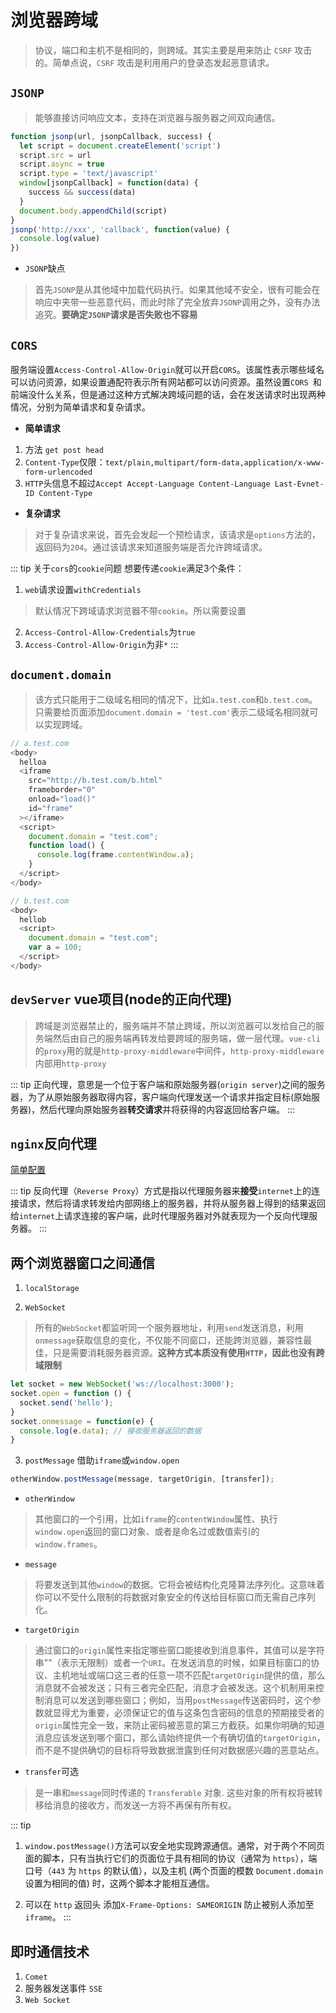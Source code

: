 # 浏览器跨域
> 协议，端口和主机不是相同的，则跨域。其实主要是用来防止 `CSRF` 攻击的。简单点说，`CSRF` 攻击是利用用户的登录态发起恶意请求。

## `JSONP`
> 能够直接访问响应文本，支持在浏览器与服务器之间双向通信。 

```js
function jsonp(url, jsonpCallback, success) {
  let script = document.createElement('script')
  script.src = url
  script.async = true
  script.type = 'text/javascript'
  window[jsonpCallback] = function(data) {
    success && success(data)
  }
  document.body.appendChild(script)
}
jsonp('http://xxx', 'callback', function(value) {
  console.log(value)
})
```

+ `JSONP`缺点
> 首先`JSONP`是从其他域中加载代码执行。如果其他域不安全，很有可能会在响应中夹带一些恶意代码，而此时除了完全放弃`JSONP`调用之外，没有办法追究。**要确定`JSONP`请求是否失败也不容易**

## `CORS`
服务端设置`Access-Control-Allow-Origin`就可以开启`CORS`。该属性表示哪些域名可以访问资源，如果设置通配符表示所有网站都可以访问资源。虽然设置`CORS `和前端没什么关系，但是通过这种方式解决跨域问题的话，会在发送请求时出现两种情况，分别为简单请求和复杂请求。

- **简单请求**
1. 方法 `get post head`
2. `Content-Type`仅限：`text/plain,multipart/form-data,application/x-www-form-urlencoded`
3. `HTTP`头信息不超过`Accept Accept-Language Content-Language Last-Evnet-ID Content-Type`

- **复杂请求**
> 对于复杂请求来说，首先会发起一个预检请求，该请求是`options`方法的，返回码为`204`。通过该请求来知道服务端是否允许跨域请求。

::: tip
关于`cors`的`cookie`问题
想要传递`cookie`满足3个条件：
1. `web`请求设置`withCredentials`
> 默认情况下跨域请求浏览器不带`cookie`。所以需要设置

2. `Access-Control-Allow-Credentials`为`true`
3. `Access-Control-Allow-Origin`为非`*`
:::

## `document.domain`
> 该方式只能用于二级域名相同的情况下，比如`a.test.com`和`b.test.com`。只需要给页面添加`document.domain = 'test.com'`表示二级域名相同就可以实现跨域。
```js
// a.test.com
<body>
  helloa
  <iframe
    src="http://b.test.com/b.html"
    frameborder="0"
    onload="load()"
    id="frame"
  ></iframe>
  <script>
    document.domain = "test.com";
    function load() {
      console.log(frame.contentWindow.a);
    }
  </script>
</body>
```
```js
// b.test.com
<body>
  hellob
  <script>
    document.domain = "test.com";
    var a = 100;
  </script>
</body>
```

## `devServer` vue项目(node的正向代理)
> 跨域是浏览器禁止的，服务端并不禁止跨域，所以浏览器可以发给自己的服务端然后由自己的服务端再转发给要跨域的服务端，做一层代理。`vue-cli`的`proxy`用的就是`http-proxy-middleware`中间件，`http-proxy-middleware`内部用`http-proxy`

::: tip
正向代理，意思是一个位于客户端和原始服务器(`origin server`)之间的服务器，为了从原始服务器取得内容，客户端向代理发送一个请求并指定目标(原始服务器)，然后代理向原始服务器**转交请求**并将获得的内容返回给客户端。
:::

## `nginx`反向代理
[简单配置](/service/Server/nginx.html#nginx解决跨域问题)

::: tip
反向代理（`Reverse Proxy`）方式是指以代理服务器来**接受**`internet`上的连接请求，然后将请求转发给内部网络上的服务器，并将从服务器上得到的结果返回给`internet`上请求连接的客户端，此时代理服务器对外就表现为一个反向代理服务器。
:::

## 两个浏览器窗口之间通信
1. `localStorage`

2. `WebSocket`
> 所有的`WebSocket`都监听同一个服务器地址，利用`send`发送消息，利用`onmessage`获取信息的变化，不仅能不同窗口，还能跨浏览器，兼容性最佳，只是需要消耗服务器资源。**这种方式本质没有使用`HTTP`，因此也没有跨域限制**

```js
let socket = new WebSocket('ws://localhost:3000');
socket.open = function () {
  socket.send('hello');
}
socket.onmessage = function(e) {
  console.log(e.data); // 接收服务器返回的数据
}
```

3. `postMessage`
借助`iframe`或`window.open`

```js
otherWindow.postMessage(message, targetOrigin, [transfer]);
```
- `otherWindow`
> 其他窗口的一个引用，比如`iframe`的`contentWindow`属性、执行`window.open`返回的窗口对象、或者是命名过或数值索引的`window.frames`。

- `message`
> 将要发送到其他`window`的数据。它将会被结构化克隆算法序列化。这意味着你可以不受什么限制的将数据对象安全的传送给目标窗口而无需自己序列化。

- `targetOrigin`
> 通过窗口的`origin`属性来指定哪些窗口能接收到消息事件，其值可以是字符串""（表示无限制）或者一个`URI`。在发送消息的时候，如果目标窗口的协议、主机地址或端口这三者的任意一项不匹配`targetOrigin`提供的值，那么消息就不会被发送；只有三者完全匹配，消息才会被发送。这个机制用来控制消息可以发送到哪些窗口；例如，当用`postMessage`传送密码时，这个参数就显得尤为重要，必须保证它的值与这条包含密码的信息的预期接受者的`origin`属性完全一致，来防止密码被恶意的第三方截获。如果你明确的知道消息应该发送到哪个窗口，那么请始终提供一个有确切值的`targetOrigin`，而不是不提供确切的目标将导致数据泄露到任何对数据感兴趣的恶意站点。

- `transfer`可选
> 是一串和`message`同时传递的 `Transferable` 对象. 这些对象的所有权将被转移给消息的接收方，而发送一方将不再保有所有权。

::: tip
1. `window.postMessage()`方法可以安全地实现跨源通信。通常，对于两个不同页面的脚本，只有当执行它们的页面位于具有相同的协议（通常为 `https`），端口号（`443` 为 `https` 的默认值），以及主机 (两个页面的模数 `Document.domain`设置为相同的值) 时，这两个脚本才能相互通信。

2. 可以在 `http` 返回头 添加`X-Frame-Options: SAMEORIGIN` 防止被别人添加至 `iframe`。
:::

## 即时通信技术
1. `Comet`
2. 服务器发送事件 `SSE`
3. `Web Socket`